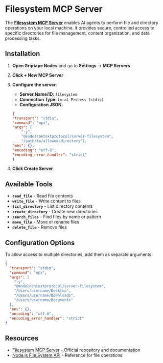 # Filesystem MCP Server

The **[Filesystem MCP Server](https://github.com/modelcontextprotocol/servers/blob/main/src/filesystem/README.md)** enables AI agents to perform file and directory operations on your local machine. It provides secure, controlled access to specific directories for file management, content organization, and data processing tasks.

## Installation

1. **Open Griptape Nodes** and go to **Settings** → **MCP Servers**

1. **Click + New MCP Server**

1. **Configure the server**:

    - **Server Name/ID**: `filesystem`
    - **Connection Type**: `Local Process (stdio)`
    - **Configuration JSON**:

    ```json
    {
    "transport": "stdio",
    "command": "npx",
    "args": [
        "-y",
        "@modelcontextprotocol/server-filesystem",
        "/path/to/allowed/directory"],
    "env": {},
    "encoding": "utf-8",
    "encoding_error_handler": "strict"
    }
    ```

1. **Click Create Server**

## Available Tools

- **`read_file`** - Read file contents
- **`write_file`** - Write content to files
- **`list_directory`** - List directory contents
- **`create_directory`** - Create new directories
- **`search_files`** - Find files by name or pattern
- **`move_file`** - Move or rename files
- **`delete_file`** - Remove files

## Configuration Options

To allow access to multiple directories, add them as separate arguments:

```json
{
  "transport": "stdio",
  "command": "npx",
  "args": [
    "-y",
    "@modelcontextprotocol/server-filesystem",
    "/Users/username/Desktop",
    "/Users/username/Downloads",
    "/Users/username/Documents"
  ],
  "env": {},
  "encoding": "utf-8",
  "encoding_error_handler": "strict"
}
```

## Resources

- [Filesystem MCP Server](https://github.com/modelcontextprotocol/servers/blob/main/src/filesystem/README.md) - Official repository and documentation
- [Node.js File System API](https://nodejs.org/api/fs.html) - Reference for file operations
